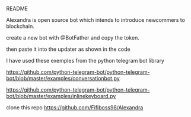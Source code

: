 README

Alexandra is open source bot which intends to introduce newcommers to blockchain.

create a new bot with @BotFather and copy the token.

then paste it into the updater as shown in the code

I have used these exemples from the python telegram bot library

https://github.com/python-telegram-bot/python-telegram-bot/blob/master/examples/conversationbot.py

https://github.com/python-telegram-bot/python-telegram-bot/blob/master/examples/inlinekeyboard.py

clone this repo https://github.com/Fifiboss98/Alexandra
